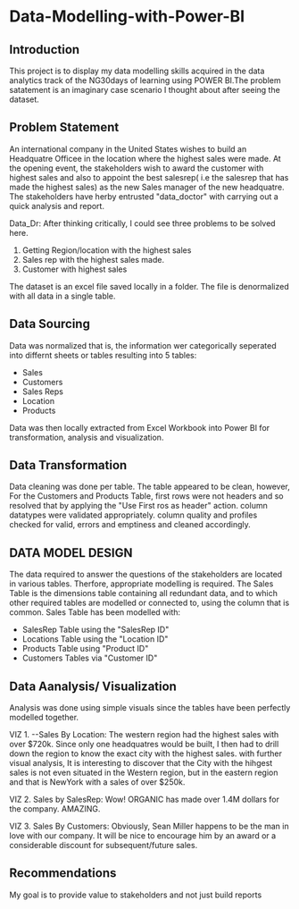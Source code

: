 # Data-Modelling-with-Power-BI


## Introduction
This project is to display my data modelling skills acquired in the data analytics track of the NG30days of learning using POWER BI.The problem satatement is an imaginary case scenario I thought about after seeing the dataset. 

## Problem Statement
An international company in the United States wishes to build an Headquatre Officee in the location where the highest sales were made.
At the opening event, the stakeholders wish to award the customer with highest sales and also to appoint the best salesrep( i.e the salesrep that has made the highest sales) as the new Sales manager of the new headquatre.
The stakeholders have herby entrusted "data_doctor" with carrying out a quick analysis and report.

Data_Dr: After thinking critically, I could see three problems to be solved here.
1. Getting Region/location with the highest sales
2. Sales rep with the highest sales made.
3. Customer with highest sales

The dataset is an excel file saved locally in a folder. The file is  denormalized with all data in a single table.

## Data Sourcing
Data was normalized that is, the information wer categorically seperated into differnt sheets or tables resulting into 5 tables:
- Sales
- Customers
- Sales Reps
- Location
- Products

 Data was then locally extracted from Excel Workbook into Power BI for transformation, analysis and visualization.

## Data Transformation

Data cleaning was done per table.
The table appeared to be clean, however, 
For the Customers and Products Table, first rows were not headers and so resolved that by applying the "Use First ros as header" action.
column datatypes were validated appropriately.
column quality and profiles checked for valid, errors and emptiness and cleaned accordingly.

## DATA MODEL DESIGN
The data required to answer the questions of the stakeholders are located in various tables.
Therfore, appropriate modelling is required.
The Sales Table is the dimensions table containing all redundant data, and to which other required tables are modelled or connected to, using the 
column that is common.
Sales Table has been modelled with:
- SalesRep Table using the "SalesRep ID"
- Locations Table using the "Location ID"
- Products Table using "Product ID"
- Customers Tables via "Customer ID"

## Data Aanalysis/ Visualization
Analysis was done using simple visuals since the tables have been perfectly modelled together.

VIZ 1. --Sales By Location:
The western region had the highest sales with over $720k.
Since only one headquatres would be built, I then had to drill down the region to know the exact city with the highest sales.
with further visual analysis, It is interesting to discover that the City with the hihgest sales is not even situated in the Western region,
but in the eastern region and that is NewYork with a sales of over $250k.

VIZ 2. Sales by SalesRep:
Wow! ORGANIC has made over 1.4M dollars for the company. AMAZING.

VIZ 3. Sales By Customers:
Obviously, Sean Miller happens to be the man in love with our company. It will be nice to encourage him by an award or a considerable discount for subsequent/future sales.

## Recommendations



My goal is to provide value to stakeholders and not just build reports
